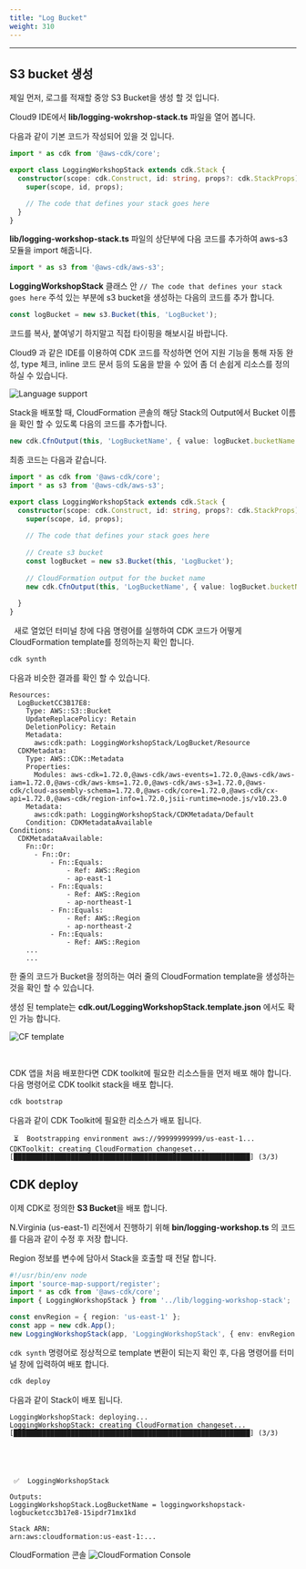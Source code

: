 ```yaml
---
title: "Log Bucket"
weight: 310
---
```

***



## S3 bucket 생성
제일 먼저, 로그를 적재할 중앙 S3 Bucket을 생성 할 것 입니다.

Cloud9 IDE에서 **lib/logging-wokrshop-stack.ts** 파일을 열어 봅니다.

다음과 같이 기본 코드가 작성되어 있을 것 입니다.

```typescript
import * as cdk from '@aws-cdk/core';

export class LoggingWorkshopStack extends cdk.Stack {
  constructor(scope: cdk.Construct, id: string, props?: cdk.StackProps) {
    super(scope, id, props);

    // The code that defines your stack goes here
  }
}
```

**lib/logging-workshop-stack.ts** 파일의 상단부에 다음 코드를 추가하여 aws-s3 모듈을 import 해줍니다.
```typescript
import * as s3 from '@aws-cdk/aws-s3';
```

**LoggingWorkshopStack** 클래스 안 `// The code that defines your stack goes here` 주석 있는 부분에 s3 bucket을 생성하는 다음의 코드를 추가 합니다.
```typescript
const logBucket = new s3.Bucket(this, 'LogBucket');
```

코드를 복사, 붙여넣기 하지말고 직접 타이핑을 해보시길 바랍니다.

Cloud9 과 같은 IDE를 이용하여 CDK 코드를 작성하면 언어 지원 기능을 통해 자동 완성, type 체크, inline 코드 문서 등의 도움을 받을 수 있어 좀 더 손쉽게 리소스를 정의 하실 수 있습니다.

![Language support](/images/log-stack/ide_support.png)

Stack을 배포할 때, CloudFormation 콘솔의 해당 Stack의 Output에서 Bucket 이름을 확인 할 수 있도록 다음의 코드를 추가합니다.
```typescript
new cdk.CfnOutput(this, 'LogBucketName', { value: logBucket.bucketName });
```

최종 코드는 다음과 같습니다.
```typescript
import * as cdk from '@aws-cdk/core';
import * as s3 from '@aws-cdk/aws-s3';

export class LoggingWorkshopStack extends cdk.Stack {
  constructor(scope: cdk.Construct, id: string, props?: cdk.StackProps) {
    super(scope, id, props);
    
    // The code that defines your stack goes here
    
    // Create s3 bucket
    const logBucket = new s3.Bucket(this, 'LogBucket');
    
    // CloudFormation output for the bucket name
    new cdk.CfnOutput(this, 'LogBucketName', { value: logBucket.bucketName });
    
  }
}
```
&nbsp;
새로 열었던 터미널 창에 다음 명령어를 실행하여 CDK 코드가 어떻게 CloudFormation template를 정의하는지 확인 합니다.
```bash
cdk synth
```

다음과 비슷한 결과를 확인 할 수 있습니다.
```term
Resources:
  LogBucketCC3B17E8:
    Type: AWS::S3::Bucket
    UpdateReplacePolicy: Retain
    DeletionPolicy: Retain
    Metadata:
      aws:cdk:path: LoggingWorkshopStack/LogBucket/Resource
  CDKMetadata:
    Type: AWS::CDK::Metadata
    Properties:
      Modules: aws-cdk=1.72.0,@aws-cdk/aws-events=1.72.0,@aws-cdk/aws-iam=1.72.0,@aws-cdk/aws-kms=1.72.0,@aws-cdk/aws-s3=1.72.0,@aws-cdk/cloud-assembly-schema=1.72.0,@aws-cdk/core=1.72.0,@aws-cdk/cx-api=1.72.0,@aws-cdk/region-info=1.72.0,jsii-runtime=node.js/v10.23.0
    Metadata:
      aws:cdk:path: LoggingWorkshopStack/CDKMetadata/Default
    Condition: CDKMetadataAvailable
Conditions:
  CDKMetadataAvailable:
    Fn::Or:
      - Fn::Or:
          - Fn::Equals:
              - Ref: AWS::Region
              - ap-east-1
          - Fn::Equals:
              - Ref: AWS::Region
              - ap-northeast-1
          - Fn::Equals:
              - Ref: AWS::Region
              - ap-northeast-2
          - Fn::Equals:
              - Ref: AWS::Region
    ...
    ...
```

한 줄의 코드가 Bucket을 정의하는 여러 줄의 CloudFormation template을 생성하는 것을 확인 할 수 있습니다.

생성 된 template는 **cdk.out/LoggingWorkshopStack.template.json** 에서도 확인 가능 합니다.

![CF template](/images/log-stack/cdkout.png)

&nbsp;

CDK 앱을 처음 배포한다면 CDK toolkit에 필요한 리소스들을 먼저 배포 해야 합니다. 다음 명령어로 CDK toolkit stack을 배포 합니다.
```bash
cdk bootstrap
```

다음과 같이 CDK Toolkit에 필요한 리소스가 배포 됩니다.
```term
 ⏳  Bootstrapping environment aws://99999999999/us-east-1...
CDKToolkit: creating CloudFormation changeset...
[██████████████████████████████████████████████████████████] (3/3)
```

## CDK deploy
이제 CDK로 정의한 **S3 Bucket**을 배포 합니다.

N.Virginia (us-east-1) 리전에서 진행하기 위해 **bin/logging-workshop.ts** 의 코드를 다음과 같이 수정 후 저장 합니다.

Region 정보를 변수에 담아서 Stack을 호출할 때 전달 합니다.
```typescript
#!/usr/bin/env node
import 'source-map-support/register';
import * as cdk from '@aws-cdk/core';
import { LoggingWorkshopStack } from '../lib/logging-workshop-stack';

const envRegion = { region: 'us-east-1' };
const app = new cdk.App();
new LoggingWorkshopStack(app, 'LoggingWorkshopStack', { env: envRegion });

```


`cdk synth` 명령어로 정상적으로 template 변환이 되는지 확인 후, 다음 명령어를 터미널 창에 입력하여 배포 합니다.
```bash
cdk deploy
```

다음과 같이 Stack이 배포 됩니다.
```term
LoggingWorkshopStack: deploying...
LoggingWorkshopStack: creating CloudFormation changeset...
[██████████████████████████████████████████████████████████] (3/3)





 ✅  LoggingWorkshopStack

Outputs:
LoggingWorkshopStack.LogBucketName = loggingworkshopstack-logbucketcc3b17e8-15ipdr71mx1kd

Stack ARN:
arn:aws:cloudformation:us-east-1:...
```

CloudFormation 콘솔
![CloudFormation Console](/images/log-stack/cf-console.png)